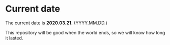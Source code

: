 # Current date

The current date is **2020.03.21.** (YYYY.MM.DD.)

This repository will be good when the world ends, so we will know how long it lasted.